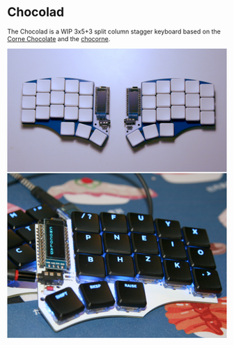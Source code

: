 # Chocolad

The Chocolad is a WIP 3x5+3 split column stagger keyboard based on the [Corne Chocolate](https://github.com/foostan/crkbd/blob/master/corne-chocolate/doc/buildguide_en.md) and the [chocorne](https://github.com/davidphilipbarr/36keys/tree/master/42Keys/chocorne).

![](./images/chocolad.jpg)
![](./images/chocolad-rgb.jpg)

